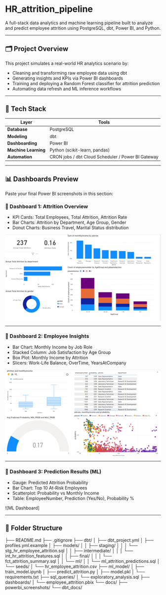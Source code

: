 # HR_attrition_pipeline

A full-stack data analytics and machine learning pipeline built to analyze and predict employee attrition using PostgreSQL, dbt, Power BI, and Python.

---

## 🗂 Project Overview

This project simulates a real-world HR analytics scenario by:
- Cleaning and transforming raw employee data using dbt
- Generating insights and KPIs via Power BI dashboards
- Training and deploying a Random Forest classifier for attrition prediction
- Automating data refresh and ML inference workflows

---

## 🔧 Tech Stack

| Layer | Tools |
|-------|-------|
| **Database** | PostgreSQL |
| **Modeling** | dbt |
| **Dashboarding** | Power BI |
| **Machine Learning** | Python (scikit-learn, pandas) |
| **Automation** | CRON jobs / dbt Cloud Scheduler / Power BI Gateway |

---

## 📊 Dashboards Preview

Paste your final Power BI screenshots in this section:

### 📌 Dashboard 1: Attrition Overview
- KPI Cards: Total Employees, Total Attrition, Attrition Rate
- Bar Charts: Attrition by Department, Age Group, Gender
- Donut Charts: Business Travel, Marital Status distribution

![Attrition Overview](docs/powerbi_screenshots/Page1.png)

---

### 📌 Dashboard 2: Employee Insights
- Bar Chart: Monthly Income by Job Role
- Stacked Column: Job Satisfaction by Age Group
- Box Plot: Monthly Income by Attrition
- Slicers: Work-Life Balance, OverTime, YearsAtCompany

![Employee Insights](docs/powerbi_screenshots/Page2.png)

---

### 📌 Dashboard 3: Prediction Results (ML)
- Gauge: Predicted Attrition Probability
- Bar Chart: Top 10 At-Risk Employees
- Scatterplot: Probability vs Monthly Income
- Table: EmployeeNumber, Prediction (Yes/No), Probability %

![ML Dashboard]

---

## 📁 Folder Structure
├── README.md
├── .gitignore
├── dbt/
│   ├── dbt_project.yml
│   ├── profiles.yml.example
│   ├── models/
│   │   ├── staging/
│   │   │   └── stg_hr_employee_attrition.sql
│   │   ├── intermediate/
│   │   │   └── int_hr_attrition_features.sql
│   │   ├── final/
│   │   │   └── fct_attrition_summary.sql
│   │   └── ml/
│   │       └── ml_attrition_predictions.sql
│   └── seeds/
│       └── hr_employee_attrition.csv
├── ml_model/
│   ├── train_model.ipynb
│   ├── predict_attrition.py
│   ├── model.pkl
│   └── requirements.txt
├── sql_queries/
│   └── exploratory_analysis.sql
├── dashboards/
│   └── employee_attrition.pbix
└── docs/
    ├── powerbi_screenshots/
    └── dbt_docs/
